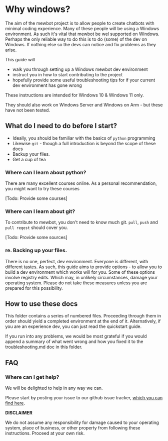 <!--
SPDX-FileCopyrightText: 2023 Mewbot Developers <mewbot@quicksilver.london>

SPDX-License-Identifier: BSD-2-Clause
-->

# Why windows?

The aim of the mewbot project is to allow people to create chatbots with minimal coding experience.
Many of these people will be using a Windows environment.
As such it's vital that mewbot be wel supported on Windows.
Perhaps the only reliable way to do this is to do (some) of the dev on Windows.
If nothing else so the devs can notice and fix problems as they arise.

This guide will
 - walk you through setting up a Windows mewbot dev environment
 - instruct you in how to start contributing to the project
 - hopefully provide some useful troubleshooting tips for if your current dev environment has gone wrong

These instructions are intended for Windows 10 & Windows 11 only.

They should also work on Windows Server and Windows on Arm - but these have not been tested.

## What do I need to do before I start?

 - Ideally, you should be familiar with the basics of `python` programming
 - Likewise `git` - though a full introduction is beyond the scope of these docs
 - Backup your files.
 - Get a cup of tea

### Where can I learn about python?

There are many excellent courses online.
As a personal recommendation, you might want to try these courses

[Todo: Provide some courses]

### Where can I learn about git?

To contribute to mewbot, you don't need to know much git.
`pull`, `push` and `pull reqest` should cover you.

[Todo: Provide some sources]

### re. Backing up your files.

There is no one, perfect, dev environment.
Everyone is different, with different tastes.
As such, this guide aims to provide options - to allow you to build a dev environment which works will for you.
Some of these options involve registry edits.
Which may, in unlikely circumstances, damage your operating system.
Please do not take these measures unless you are prepared for this possibility.

## How to use these docs

This folder contains a series of numbered files.
Proceeding through them in order should yield a completed environment at the end of it.
Alternatively, if you are an experience dev, you can just read the quickstart guide.

If you run into any problems, we would be most grateful if you would append a summary of what went wrong and how you fixed it to the troubleshooting.md doc in this folder.

## FAQ

### Where can I get help?

We will be delighted to help in any way we can.

Please start by posting your issue to our github issue tracker, [which you can find here](https://github.com/mewler/mewbot/issues).



**DISCLAIMER**

We do not assume any responsibility for damage caused to your operating system, place of business, or other property from following these instructions.
Proceed at your own risk.